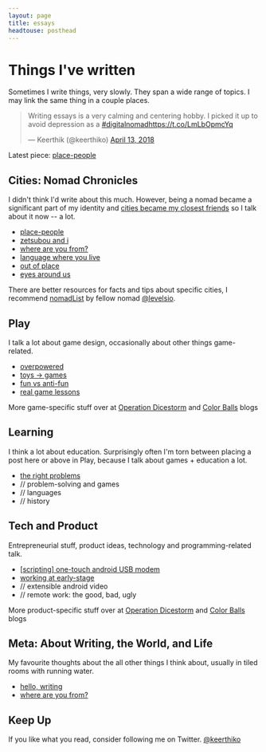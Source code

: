 ```yaml
---
layout: page
title: essays
headtouse: posthead
---
```


# Things I've written

Sometimes I write things, very slowly. They span a wide range of topics. I may link the same thing in a couple places. 

<div class="tweet-container">
	<blockquote class="twitter-tweet" data-lang="en"><p lang="en" dir="ltr">Writing essays is a very calming and centering hobby. I picked it up to avoid depression as a <a href="https://twitter.com/hashtag/digitalnomad?src=hash&amp;ref_src=twsrc%5Etfw">#digitalnomad</a><a href="https://t.co/LmLbOpmcYq">https://t.co/LmLbOpmcYq</a></p>&mdash; Keerthik (@keerthiko) <a href="https://twitter.com/keerthiko/status/984938306252128257?ref_src=twsrc%5Etfw">April 13, 2018</a></blockquote>
	<script async src="https://platform.twitter.com/widgets.js" charset="utf-8"></script>
</div>

Latest piece: [place-people](cities.html)

## <a name="nomadchronicles"></a>Cities: Nomad Chronicles
I didn't think I'd write about this much. However, being a nomad became a significant part of my identity and [cities became my closest friends](cities.html) so I talk about it now -- a lot.

- [place-people](cities.html)
- [zetsubou and i](zetsubou.html)
- [where are you from?](fromwhere.html)
- [language where you live](languageliving.html)
- [out of place](whatido.html)
- [eyes around us](eyes.html)

There are better resources for facts and tips about specific cities, I recommend [nomadList](nomadlist.io) by fellow nomad [@levelsio](https://twitter.com/levelsio).

## <a name="play"></a>Play

I talk a lot about game design, occasionally about other things game-related.

- [overpowered](overpowered.html)
- [toys -> games](toys.html)
- [fun vs anti-fun](antifun.html)
- [real game lessons](gamelessons.html)

More game-specific stuff over at [Operation Dicestorm](https://dicestormgame.com/blog/) and [Color Balls](https://colorballsgame.com/blog/) blogs


## <a name="learning"></a>Learning

I think a lot about education. Surprisingly often I'm torn between placing a post here or above in Play, because I talk about games + education a lot.

- [the right problems](rightproblems.html)
- // problem-solving and games
- // languages
- // history


## Tech and Product

Entrepreneurial stuff, product ideas, technology and programming-related talk.

- [[scripting] one-touch android USB modem](android_modem.html)
- [working at early-stage](startupsymptoms.html)
- // extensible android video
- // remote work: the good, bad, ugly

More product-specific stuff over at [Operation Dicestorm](http://dicestormgame.com/blog/) and [Color Balls](http://colorballsgame.com/blog/) blogs

## Meta: About Writing, the World, and Life

My favourite thoughts about the all other things I think about, usually in tiled rooms with running water.

- [hello, writing](introwriting.html)
- [where are you from?](fromwhere.html)

## Keep Up

If you like what you read, consider following me on Twitter.
<a href="https://twitter.com/keerthiko" class="twitter-follow-button" data-show-count="false">@keerthiko</a>
<script>!function(d,s,id){var js,fjs=d.getElementsByTagName(s)[0],p=/^http:/.test(d.location)?'http':'https';if(!d.getElementById(id)){js=d.createElement(s);js.id=id;js.src=p+'://platform.twitter.com/widgets.js';fjs.parentNode.insertBefore(js,fjs);}}(document, 'script', 'twitter-wjs');</script>
